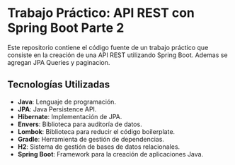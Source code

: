  # Trabajo Práctico: API REST con Spring Boot Parte 2

Este repositorio contiene el código fuente de un trabajo práctico que consiste en la creación de una API REST utilizando Spring Boot.
Ademas se agregan JPA Queries y paginacion.

## Tecnologías Utilizadas

- **Java**: Lenguaje de programación.
- **JPA**: Java Persistence API.
- **Hibernate**: Implementación de JPA.
- **Envers**: Biblioteca para auditoría de datos.
- **Lombok**: Biblioteca para reducir el código boilerplate.
- **Gradle**: Herramienta de gestión de dependencias.
- **H2**: Sistema de gestión de bases de datos relacionales.
- **Spring Boot**: Framework para la creación de aplicaciones Java.
